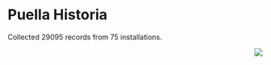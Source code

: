 # Puella Historia

Collected 29095 records from 75 installations.

<p align="right"><img src="https://xn--80aalyho.xn--p1ai/magireco/NAgitan/img/kagome.png" /></p>
